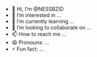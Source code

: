 - 👋 Hi, I’m @NESSBZID
- 👀 I’m interested in ...
- 🌱 I’m currently learning ...
- 💞️ I’m looking to collaborate on ...
- 📫 How to reach me ...
- 😄 Pronouns: ...
- ⚡ Fun fact: ...

<!---
NESSBZID/NESSBZID is a ✨ special ✨ repository because its `README.md` (this file) appears on your GitHub profile.
You can click the Preview link to take a look at your changes.
--->
